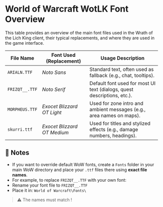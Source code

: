 # World of Warcraft WotLK Font Overview

This table provides an overview of the main font files used in the Wrath of the Lich King client, their typical replacements, and where they are used in the game interface.

| File Name      | Font Used (Replacement)          | Usage Description                                                         |
|----------------|----------------------------------|---------------------------------------------------------------------------|
| `ARIALN.TTF`   | *Noto Sans*                      | Standard text, often used as fallback (e.g., chat, tooltips).             |
| `FRIZQT__.TTF` | *Noto Serif*                     | Default font used for most UI text (dialogs, quest descriptions, etc.).   |
| `MORPHEUS.TTF` | *Exocet Blizzard OT Light*       | Used for zone intro and ambient messages (e.g., area names on maps).      |
| `skurri.ttf`   | *Exocet Blizzard OT Medium*      | Used for titles and stylized effects (e.g., damage numbers, headings).    |

## 🔧 Notes

- If you want to override default WoW fonts, create a `Fonts` folder in your main WoW directory and place your `.ttf` files there using **exact file names**.
- For example, to replace `FRIZQT__.TTF` with your own font:
- Rename your font file to `FRIZQT__.TTF`
- Place it in: `World of Warcraft\Fonts\`

> ⚠️ The names must match !
